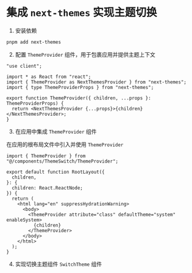 # 集成 `next-themes` 实现主题切换

1. 安装依赖

```bash
pnpm add next-themes
```

2. 配置 `ThemeProvider` 组件，用于包裹应用并提供主题上下文

```tsx
"use client";

import * as React from "react";
import { ThemeProvider as NextThemesProvider } from "next-themes";
import { type ThemeProviderProps } from "next-themes";

export function ThemeProvider({ children, ...props }: ThemeProviderProps) {
  return <NextThemesProvider {...props}>{children}</NextThemesProvider>;
}
```

3. 在应用中集成 `ThemeProvider` 组件

在应用的根布局文件中引入并使用 `ThemeProvider`

```tsx
import { ThemeProvider } from "@/components/ThemeSwitch/ThemeProvider";

export default function RootLayout({
  children,
}: {
  children: React.ReactNode;
}) {
  return (
    <html lang="en" suppressHydrationWarning>
      <body>
        <ThemeProvider attribute="class" defaultTheme="system" enableSystem>
          {children}
        </ThemeProvider>
      </body>
    </html>
  );
}
```

4. 实现切换主题组件 `SwitchTheme` 组件
